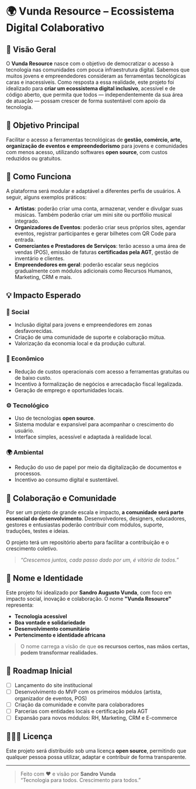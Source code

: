 # 🌍 Vunda Resource – Ecossistema Digital Colaborativo

## 🧠 Visão Geral

O **Vunda Resource** nasce com o objetivo de democratizar o acesso à tecnologia nas comunidades com pouca infraestrutura digital. Sabemos que muitos jovens e empreendedores consideram as ferramentas tecnológicas caras e inacessíveis. Como resposta a essa realidade, este projeto foi idealizado para **criar um ecossistema digital inclusivo**, acessível e de código aberto, que permita que todos — independentemente da sua área de atuação — possam crescer de forma sustentável com apoio da tecnologia.

## 🎯 Objetivo Principal

Facilitar o acesso a ferramentas tecnológicas de **gestão, comércio, arte, organização de eventos e empreendedorismo** para jovens e comunidades com menos acesso, utilizando softwares **open source**, com custos reduzidos ou gratuitos.

## 🧩 Como Funciona

A plataforma será modular e adaptável a diferentes perfis de usuários. A seguir, alguns exemplos práticos:

- **Artistas**: poderão criar uma conta, armazenar, vender e divulgar suas músicas. Também poderão criar um mini site ou portfólio musical integrado.
- **Organizadores de Eventos**: poderão criar seus próprios sites, agendar eventos, registrar participantes e gerar bilhetes com QR Code para entrada.
- **Comerciantes e Prestadores de Serviços**: terão acesso a uma área de vendas (POS), emissão de faturas **certificadas pela AGT**, gestão de inventário e clientes.
- **Empreendedores em geral**: poderão escalar seus negócios gradualmente com módulos adicionais como Recursos Humanos, Marketing, CRM e mais.

## 💡 Impacto Esperado

### 🌱 Social
- Inclusão digital para jovens e empreendedores em zonas desfavorecidas.
- Criação de uma comunidade de suporte e colaboração mútua.
- Valorização da economia local e da produção cultural.

### 💼 Econômico
- Redução de custos operacionais com acesso a ferramentas gratuitas ou de baixo custo.
- Incentivo à formalização de negócios e arrecadação fiscal legalizada.
- Geração de emprego e oportunidades locais.

### ⚙️ Tecnológico
- Uso de tecnologias **open source**.
- Sistema modular e expansível para acompanhar o crescimento do usuário.
- Interface simples, acessível e adaptada à realidade local.

### 🌍 Ambiental
- Redução do uso de papel por meio da digitalização de documentos e processos.
- Incentivo ao consumo digital e sustentável.

## 🤝 Colaboração e Comunidade

Por ser um projeto de grande escala e impacto, **a comunidade será parte essencial do desenvolvimento**. Desenvolvedores, designers, educadores, gestores e entusiastas poderão contribuir com módulos, suporte, traduções, testes e ideias. 

O projeto terá um repositório aberto para facilitar a contribuição e o crescimento coletivo.

> *“Crescemos juntos, cada passo dado por um, é vitória de todos.”*

## 📌 Nome e Identidade

Este projeto foi idealizado por **Sandro Augusto Vunda**, com foco em impacto social, inovação e colaboração. O nome **"Vunda Resource"** representa:

- **Tecnologia acessível**
- **Boa vontade e solidariedade**
- **Desenvolvimento comunitário**
- **Pertencimento e identidade africana**

> O nome carrega a visão de que **os recursos certos, nas mãos certas, podem transformar realidades.**

## 🚀 Roadmap Inicial

- [ ] Lançamento do site institucional
- [ ] Desenvolvimento do MVP com os primeiros módulos (artista, organizador de eventos, POS)
- [ ] Criação da comunidade e convite para colaboradores
- [ ] Parcerias com entidades locais e certificação pela AGT
- [ ] Expansão para novos módulos: RH, Marketing, CRM e E-commerce

## 🧑🏽‍💻 Licença

Este projeto será distribuído sob uma licença **open source**, permitindo que qualquer pessoa possa utilizar, adaptar e contribuir de forma transparente.

---

> Feito com ❤️ e visão por **Sandro Vunda**  
> “Tecnologia para todos. Crescimento para todos.”
